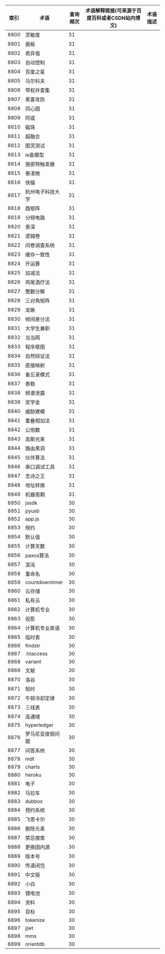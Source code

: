 | 索引   | 术语             | 查询频次 | 术语解释链接(可来源于百度百科或者CSDN站内博文) | 术语描述 |
| ---- | -------------- | ---- | -------------------------- | ---- |
| 8800 | 灵敏度            | 31   |                            |      |
| 8801 | 画板             | 31   |                            |      |
| 8802 | 奇异值            | 31   |                            |      |
| 8803 | 自动控制           | 31   |                            |      |
| 8804 | 百度之星           | 31   |                            |      |
| 8805 | 马尔科夫           | 31   |                            |      |
| 8806 | 带权并查集          | 31   |                            |      |
| 8807 | 黑客攻防           | 31   |                            |      |
| 8808 | 同心圆            | 31   |                            |      |
| 8809 | 同或             | 31   |                            |      |
| 8810 | 磁珠             | 31   |                            |      |
| 8811 | 超融合            | 31   |                            |      |
| 8812 | 图灵测试           | 31   |                            |      |
| 8813 | ie盒模型          | 31   |                            |      |
| 8814 | 施密特触发器         | 31   |                            |      |
| 8815 | 泰凌微            | 31   |                            |      |
| 8816 | 快猫             | 31   |                            |      |
| 8817 | 杭州电子科技大学       | 31   |                            |      |
| 8818 | 酉矩阵            | 31   |                            |      |
| 8819 | 分频电路           | 31   |                            |      |
| 8820 | 景深             | 31   |                            |      |
| 8821 | 逻辑卷            | 31   |                            |      |
| 8822 | 问卷调查系统         | 31   |                            |      |
| 8823 | 缓存一致性          | 31   |                            |      |
| 8824 | 开运算            | 31   |                            |      |
| 8825 | 加减法            | 31   |                            |      |
| 8826 | 鸡尾酒疗法          | 31   |                            |      |
| 8827 | 整数分解           | 31   |                            |      |
| 8828 | 三对角矩阵          | 31   |                            |      |
| 8829 | 龙蜥             | 31   |                            |      |
| 8830 | 帧间差分法          | 31   |                            |      |
| 8831 | 大学生兼职          | 31   |                            |      |
| 8832 | 当当网            | 31   |                            |      |
| 8833 | 程序框图           | 31   |                            |      |
| 8834 | 自然辩证法          | 31   |                            |      |
| 8835 | 直接映射           | 31   |                            |      |
| 8836 | 备忘录模式          | 31   |                            |      |
| 8837 | 泰勒             | 31   |                            |      |
| 8838 | 频谱泄露           | 31   |                            |      |
| 8839 | 奖学金            | 31   |                            |      |
| 8840 | 威胁建模           | 31   |                            |      |
| 8841 | 重叠相加法          | 31   |                            |      |
| 8842 | 公倍数            | 31   |                            |      |
| 8843 | 高斯光束           | 31   |                            |      |
| 8844 | 路由黑洞           | 31   |                            |      |
| 8845 | 伙伴算法           | 31   |                            |      |
| 8846 | 串口调试工具         | 31   |                            |      |
| 8847 | 念诗之王           | 31   |                            |      |
| 8848 | 地址转换           | 31   |                            |      |
| 8849 | 机器周期           | 31   |                            |      |
| 8850 | jssdk          | 30   |                            |      |
| 8851 | pyusb          | 30   |                            |      |
| 8852 | app.js         | 30   |                            |      |
| 8853 | 规约             | 30   |                            |      |
| 8854 | 默认值            | 30   |                            |      |
| 8855 | 计算天数           | 30   |                            |      |
| 8856 | paxos算法        | 30   |                            |      |
| 8857 | 混沌             | 30   |                            |      |
| 8858 | 重命名            | 30   |                            |      |
| 8859 | countdowntimer | 30   |                            |      |
| 8860 | 云存储            | 30   |                            |      |
| 8861 | 私有云            | 30   |                            |      |
| 8862 | 计算机专业          | 30   |                            |      |
| 8863 | 投影             | 30   |                            |      |
| 8864 | 计算机专业英语        | 30   |                            |      |
| 8865 | 临时表            | 30   |                            |      |
| 8866 | findstr        | 30   |                            |      |
| 8867 | .htaccess      | 30   |                            |      |
| 8868 | variant        | 30   |                            |      |
| 8869 | 文献             | 30   |                            |      |
| 8870 | 洛谷             | 30   |                            |      |
| 8871 | 短时             | 30   |                            |      |
| 8872 | 牛顿冷却定律         | 30   |                            |      |
| 8873 | 三线表            | 30   |                            |      |
| 8874 | 连通域            | 30   |                            |      |
| 8875 | hyperledger    | 30   |                            |      |
| 8876 | 罗马尼亚度假问题       | 30   |                            |      |
| 8877 | 问答系统           | 30   |                            |      |
| 8878 | mdt            | 30   |                            |      |
| 8879 | charts         | 30   |                            |      |
| 8880 | heroku         | 30   |                            |      |
| 8881 | 电子             | 30   |                            |      |
| 8882 | 马拉车            | 30   |                            |      |
| 8883 | dubbox         | 30   |                            |      |
| 8884 | 预约系统           | 30   |                            |      |
| 8885 | 飞思卡尔           | 30   |                            |      |
| 8886 | 删除元素           | 30   |                            |      |
| 8887 | 禁忌搜索           | 30   |                            |      |
| 8888 | 更换国内源          | 30   |                            |      |
| 8889 | 版本号            | 30   |                            |      |
| 8890 | 传递闭包           | 30   |                            |      |
| 8891 | 中文版            | 30   |                            |      |
| 8892 | 小白             | 30   |                            |      |
| 8893 | 锂电池            | 30   |                            |      |
| 8894 | 资料             | 30   |                            |      |
| 8895 | 目标             | 30   |                            |      |
| 8896 | tokenize       | 30   |                            |      |
| 8897 | jjwt           | 30   |                            |      |
| 8898 | mms            | 30   |                            |      |
| 8899 | orientdb       | 30   |                            |      |

